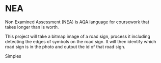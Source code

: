 # NEA
Non Examined Assessment (NEA) is AQA language for coursework that takes longer than is worth.

This project will take a bitmap image of a road sign, process it including detecting the edges of symbols on the road sign. It will then identify which road sign is in the photo and output the id of that road sign.

Simples

